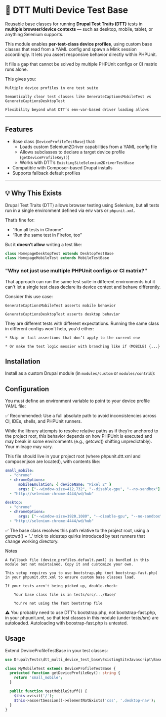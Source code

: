 # 🧪 DTT Multi Device Test Base

Reusable base classes for running **Drupal Test Traits (DTT)** tests in **multiple browser/device contexts** — such as desktop, mobile, tablet, or anything Selenium supports.

This module enables **per-test-class device profiles**, using custom base classes that read from a YAML config and spawn a Mink session accordingly.
It lets you assert responsive behavior directly within PHPUnit.

It fills a gap that cannot be solved by multiple PHPUnit configs or CI matrix runs alone.

This gives you:

    Multiple device profiles in one test suite

    Semantically clear test classes like GenerateCaptionsMobileTest vs GenerateCaptionsDesktopTest

    Flexibility beyond what DTT’s env-var-based driver loading allows

---

## Features

- Base class (`DeviceProfileTestBase`) that:
  - Loads custom Selenium2Driver capabilities from a YAML config file
  - Allows subclasses to declare a target device profile (`getDeviceProfileKey()`)
  - Works with DTT’s `ExistingSiteSelenium2DriverTestBase`
- Compatible with Composer-based Drupal installs
- Supports fallback default profiles

---

## 💡 Why This Exists

Drupal Test Traits (DTT) allows browser testing using Selenium, but all tests run in a single environment defined via env vars or `phpunit.xml`.

That’s fine for:

- “Run all tests in Chrome”
- “Run the same test in Firefox, too”

But it **doesn’t allow** writing a test like:

```php
class HomepageDesktopTest extends DesktopTestBase
class HomepageMobileTest extends MobileTestBase
```

### "Why not just use multiple PHPUnit configs or CI matrix?"

That approach can run the same test suite in different environments but it can't let a single test class declare its device context and behave differently.

Consider this use case:

    GenerateCaptionsMobileTest asserts mobile behavior

    GenerateCaptionsDesktopTest asserts desktop behavior

They are different tests with different expectations. Running the same class in different configs won't help, you'd either:

    * Skip or fail assertions that don’t apply to the current env

    * Or make the test logic messier with branching like if (MOBILE) {...}


## Installation

Install as a custom Drupal module (in `modules/custom` or `modules/contrib`):


## Configuration

You must define an environment variable to point to your device profile YAML file:

<!-- Inside your phpunit.dtt.xml -->
<php>
  <env name="DTT_DEVICE_PROFILE_YAML" value="/full/path/to/dtt_device_profiles.yaml"/>
</php>

✅ Recommended: Use a full absolute path to avoid inconsistencies across CI, IDEs, shells, and PHPUnit runners.

While the library attempts to resolve relative paths as if they’re anchored to the project root, this behavior depends on how PHPUnit is executed and may break in some environments (e.g., getcwd() shifting unpredictably).
Your mileage may vary.

This file should live in your project root (where phpunit.dtt.xml and composer.json are located), with contents like:

```yaml
small_mobile:
  - "chrome"
  - chromeOptions:
      mobileEmulation: { deviceName: "Pixel 2" }
      args: ["--window-size=412,732", "--disable-gpu", "--no-sandbox"]
  - "http://selenium-chrome:4444/wd/hub"

desktop:
  - "chrome"
  - chromeOptions:
      args: ["--window-size=1920,1080", "--disable-gpu", "--no-sandbox"]
  - "http://selenium-chrome:4444/wd/hub"
```

✅ The base class resolves this path relative to the project root, using a getcwd() + '..' trick to sidestep quirks introduced by test runners that change working directory.

Notes

    A fallback file (device_profiles.default.yaml) is bundled in this module but not maintained. Copy it and customize your own.

    This setup requires you to use bootstrap.php (not bootstrap-fast.php) in your phpunit.dtt.xml to ensure custom base classes load.

    If your tests aren't being picked up, double-check:

        Your base class file is in tests/src/.../Base/

        You're not using the fast bootstrap file

⚠️ You probably need to use DTT's bootstrap.php, not bootstrap-fast.php, in your phpunit.xml, so that test classes in this module (under tests/src) are autoloaded.
Autoloading with boostrap-fast.php is untested.

## Usage

Extend DeviceProfileTestBase in your test classes:

```php
use Drupal\Tests\dtt_multi_device_test_base\ExistingSiteJavascript\Base\DeviceProfileTestBase;

class MyMobileTest extends DeviceProfileTestBase {
  protected function getDeviceProfileKey(): string {
    return 'small_mobile';
  }

  public function testMobileStuff() {
    $this->visit('/');
    $this->assertSession()->elementNotExists('css', '.desktop-nav');
  }
}
```


